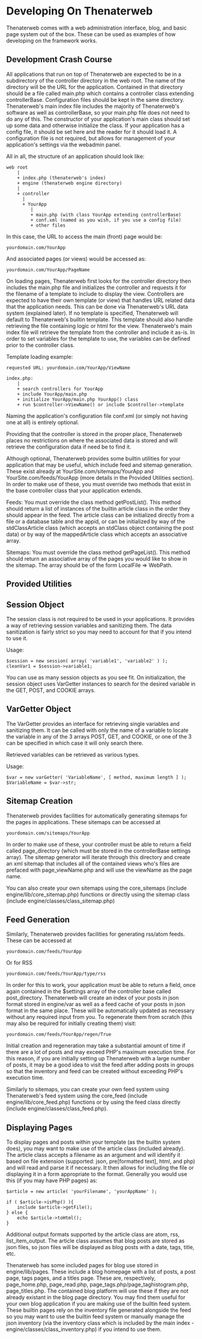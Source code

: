 Developing On Thenaterweb
=========================

Thenaterweb comes with a web administration interface, 
blog, and basic page system out of the box. These can be 
used as examples of how developing on the framework works.

Development Crash Course
-------------------------

All applications that run on top of Thenaterweb are expected 
to be in a subdirectory of the controller directory in the 
web root. The name of the directory will be the URL for 
the application. Contained in that directory should be a file 
called main.php which contains a controller class extending 
controllerBase. Configuration files should be kept in the same 
directory. Thenaterweb's main index file includes the majority 
of Thenaterweb's software as well as controllerBase, so your 
main.php file does not need to do any of this. The constructor 
of your application's main class should set up some data and 
otherwise initialize the class. If your application has a config 
file, it should be set here and the reader for it should load it. 
A configuration file is not required, but allows for management 
of your application's settings via the webadmin panel.

All in all, the structure of an application should look like:

	web root
		|
		+ index.php (thenaterweb's index)
		+ engine (thenaterweb engine directory)
    	|
    	+ controller
          |
          + YourApp
             |
             + main.php (with class YourApp extending controllerBase)
             + conf.xml (named as you wish, if you use a config file)
             + other files

In this case, the URL to access the main (front) page would be:

	yourdomain.com/YourApp

And associated pages (or views) would be accessed as:

	yourdomain.com/YourApp/PageName

On loading pages, Thenaterweb first looks for the controller 
directory then includes the main.php file and initializes the 
controller and requests it for the filename of a template 
to include to display the view. Controllers are expected to 
have their own template (or view) that handles URL related 
data that the application needs. This can be done via Thenaterweb's 
URL data system (explained later). If no template is specified, 
Thenaterweb will default to Thenaterweb's builtin template. This 
template should also handle retrieving the file containing logic or 
html for the view. Thenaterweb's main index file will retrieve the 
template from the controller and include it as-is. In order to set 
variables for the template to use, the variables can be defined 
prior to the controller class.

Template loading example:
	
	requested URL: yourdomain.com/YourApp/ViewName

	index.php:
		|
		+ search controllers for YourApp
		+ include YourApp/main.php
		+ initialize YourApp/main.php YourApp() class
		+ run $controller->ViewName() or include $controller->template 

Naming the application's configuration file conf.xml (or simply not 
having one at all) is entirely optional.

Providing that the controller is stored in the proper place, Thenaterweb 
places no restrictions on where the associated data is stored and will 
retrieve the configuration data if need be to find it.

Although optional, Thenaterweb provides some builtin utilities for 
your application that may be useful, which include feed and sitemap 
generation. These exist already at YourSite.com/sitemaps/YourApp and 
YourSite.com/feeds/YourApp (more details in the Provided Utilities section). 
In order to make use of these, you must override two methods that exist 
in the base controller class that your application extends.

Feeds: You must override the class method getPostList(). This method should 
return a list of instances of the builtin article class in the order 
they should appear in the feed. The article class can be initialized directly 
from a file or a database table and the appid, or can be initialized by 
way of the stdClassArticle class (which accepts an stdClass object containing 
the post data) or by way of the mappedArticle class which accepts an 
associative array.

Sitemaps: You must override the class method getPageList(). This method 
should return an associative array of the pages you would like to 
show in the sitemap. The array should be of the form LocalFile => WebPath.

Provided Utilities
-----------------------

Session Object
--------------

The session class is not required to be 
used in your applications. It provides a way of retrieving 
session variables and sanitizing them. The data sanitization 
is fairly strict so you may need to account for that if you 
intend to use it.

Usage:

	$session = new session( array( 'variable1', 'variable2' ) );
	cleanVar1 = $session->variable1;

You can use as many session objects as you see fit. On initialization, 
the session object uses VarGetter instances to search for the 
desired variable in the GET, POST, and COOKIE arrays.

VarGetter Object
----------------

The VarGetter provides an interface for retrieving single variables and 
sanitizing them. It can be called with only the name of a variable to 
locate the variable in any of the 3 arrays POST, GET, and COOKIE, or 
one of the 3 can be specified in which case it will only search there. 

Retrieved variables can be retrieved as various types.

Usage:

	$var = new varGetter( 'VariableName', [ method, maximum length ] );
	$VariableName = $var->str;


Sitemap Creation
-----------------

Thenaterweb provides facilities for automatically generating sitemaps 
for the pages in applications. These sitemaps can be accessed at 

	yourdomain.com/sitemaps/YourApp

In order to make use of these, your controller must be able to return 
a field called page_directory (which must be stored in the controllerBase 
settings array). The sitemap generator will iterate through this directory 
and create an xml sitemap that includes all of the contained views 
who's files are prefaced with page_viewName.php and will use the viewName 
as the page name.

You can also create your own sitemaps using the core_sitemaps (include 
engine/lib/core_sitemap.php) functions or directly using the sitemap class 
(include engine/classes/class_sitemap.php)

Feed Generation
------------------

Similarly, Thenaterweb provides facilities for generating rss/atom feeds. 
These can be accessed at 

	yourdomain.com/feeds/YourApp

Or for RSS

	yourdomain.com/feeds/YourApp/type/rss

In order for this to work, your application must be able to return a field, 
once again contained in the $settings array of the controller base called 
post_directory. Thenaterweb will create an index of your posts in json format 
stored in engine/var as well as a feed cache of your posts in json format 
in the same place. These will be automatically updated as necessary without 
any required input from you. To regenerate them from scratch (this may also 
be required for initially creating them) visit:

	yourdomain.com/feeds/YourApp/regen/True

Initial creation and regeneration may take a substantial amount of time if 
there are a lot of posts and may exceed PHP's maximum execution time. For 
this reason, if you are initially setting up Thenaterweb with a large number 
of posts, it may be a good idea to visit the feed after adding posts in groups 
so that the inventory and feed can be created without exceeding PHP's 
execution time.

Similarly to sitemaps, you can create your own feed system using 
Thenaterweb's feed system using the core_feed (include engine/lib/core_feed.php) 
functions or by using the feed class directly (include engine/classes/class_feed.php).

Displaying Pages
--------------------

To display pages and posts within your template (as the builtin 
system does), you may want to make use of the article class (included already). 
The article class accepts a filename as an argument and will identify it based 
on file extension (supported: json, pre[formatted text], html, and php) and will 
read and parse it if necessary. It then allows for including the file or 
displaying it in a form appropriate to the format. Generally you would 
use this (if you may have PHP pages) as:

	$article = new article( 'yourFilename', 'yourAppName' );

	if ( $article->isPhp() ){
		include $article->getFile();
	} else {
		echo $article->toHtml();
	}

Additional output formats supported by the article class are atom, rss, 
list_item_output. The article class assumes that blog posts are stored 
as json files, so json files will be displayed as blog posts with a date, 
tags, title, etc.

Thenaterweb has some included pages for blog use stored in engine/lib/pages. 
These include a blog homepage with a list of posts, a post page, tags pages, 
and a titles page. These are, respectively, page_home.php, page_read.php, 
page_tags.php/page_taghistogram.php, page_titles.php. The contained blog 
platform will use these if they are not already existant in the blog page 
directory. You may find them useful for your own blog application if you are 
making use of the builtin feed system. These builtin pages rely on the 
inventory file generated alongside the feed so you may want to use the builtin 
feed system or manually manage the json inventory (via the inventory class which 
is included by the main index - engine/classes/class_inventory.php) if 
you intend to use them.
